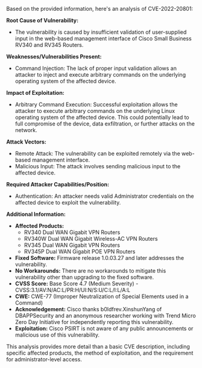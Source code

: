 Based on the provided information, here's an analysis of CVE-2022-20801:

**Root Cause of Vulnerability:**
- The vulnerability is caused by insufficient validation of user-supplied input in the web-based management interface of Cisco Small Business RV340 and RV345 Routers.

**Weaknesses/Vulnerabilities Present:**
- Command Injection: The lack of proper input validation allows an attacker to inject and execute arbitrary commands on the underlying operating system of the affected device.

**Impact of Exploitation:**
- Arbitrary Command Execution: Successful exploitation allows the attacker to execute arbitrary commands on the underlying Linux operating system of the affected device. This could potentially lead to full compromise of the device, data exfiltration, or further attacks on the network.

**Attack Vectors:**
- Remote Attack: The vulnerability can be exploited remotely via the web-based management interface.
- Malicious Input: The attack involves sending malicious input to the affected device.

**Required Attacker Capabilities/Position:**
- Authentication: An attacker needs valid Administrator credentials on the affected device to exploit the vulnerability.

**Additional Information:**
- **Affected Products:**
    - RV340 Dual WAN Gigabit VPN Routers
    - RV340W Dual WAN Gigabit Wireless-AC VPN Routers
    - RV345 Dual WAN Gigabit VPN Routers
    - RV345P Dual WAN Gigabit POE VPN Routers
- **Fixed Software:** Firmware release 1.0.03.27 and later addresses the vulnerability.
- **No Workarounds:** There are no workarounds to mitigate this vulnerability other than upgrading to the fixed software.
- **CVSS Score:** Base Score 4.7 (Medium Severity) - CVSS:3.1/AV:N/AC:L/PR:H/UI:N/S:U/C:L/I:L/A:L
- **CWE:** CWE-77 (Improper Neutralization of Special Elements used in a Command)
- **Acknowledgement:** Cisco thanks b0ldfrev.XinshunYang of DBAPPSecurity and an anonymous researcher working with Trend Micro Zero Day Initiative for independently reporting this vulnerability.
- **Exploitation:** Cisco PSIRT is not aware of any public announcements or malicious use of this vulnerability.

This analysis provides more detail than a basic CVE description, including specific affected products, the method of exploitation, and the requirement for administrator-level access.